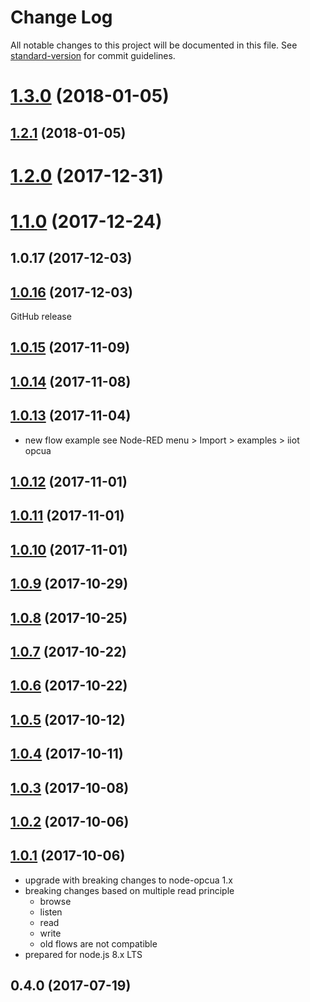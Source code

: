 # Change Log

All notable changes to this project will be documented in this file. See [standard-version](https://github.com/conventional-changelog/standard-version) for commit guidelines.

<a name="1.3.0"></a>
# [1.3.0](https://github.com/biancode/node-red-contrib-iiot-opcua/compare/v1.2.1...v1.3.0) (2018-01-05)



<a name="1.2.1"></a>
## [1.2.1](https://github.com/biancode/node-red-contrib-iiot-opcua/compare/v1.1.0...v1.2.1) (2018-01-05)



<a name="1.2.0"></a>
# [1.2.0](https://github.com/biancode/node-red-contrib-iiot-opcua/compare/v1.1.0...v1.2.0) (2017-12-31)



<a name="1.1.0"></a>
# [1.1.0](https://github.com/biancode/node-red-contrib-iiot-opcua/compare/v1.0.17...v1.1.0) (2017-12-24)



<a name="1.0.17"></a>
## 1.0.17 (2017-12-03)



<a name="1.0.16"></a>
## [1.0.16](https://github.com/biancode/node-red-iiot-opcua-publicbeta/compare/v1.0.15...v1.0.16) (2017-12-03)

GitHub release

<a name="1.0.15"></a>
## [1.0.15](https://github.com/biancode/node-red-iiot-opcua-publicbeta/compare/v1.0.14...v1.0.15) (2017-11-09)



<a name="1.0.14"></a>
## [1.0.14](https://github.com/biancode/node-red-iiot-opcua-publicbeta/compare/v1.0.13...v1.0.14) (2017-11-08)



<a name="1.0.13"></a>
## [1.0.13](https://github.com/biancode/node-red-iiot-opcua-publicbeta/compare/v1.0.12...v1.0.13) (2017-11-04)

- new flow example see Node-RED menu > Import > examples > iiot opcua

<a name="1.0.12"></a>
## [1.0.12](https://github.com/biancode/node-red-iiot-opcua-publicbeta/compare/v1.0.11...v1.0.12) (2017-11-01)



<a name="1.0.11"></a>
## [1.0.11](https://github.com/biancode/node-red-iiot-opcua-publicbeta/compare/v1.0.10...v1.0.11) (2017-11-01)



<a name="1.0.10"></a>
## [1.0.10](https://github.com/biancode/node-red-iiot-opcua-publicbeta/compare/v1.0.9...v1.0.10) (2017-11-01)



<a name="1.0.9"></a>
## [1.0.9](https://github.com/biancode/node-red-iiot-opcua-publicbeta/compare/v1.0.8...v1.0.9) (2017-10-29)



<a name="1.0.8"></a>
## [1.0.8](https://github.com/biancode/node-red-iiot-opcua-publicbeta/compare/v1.0.7...v1.0.8) (2017-10-25)



<a name="1.0.7"></a>
## [1.0.7](https://github.com/biancode/node-red-iiot-opcua-publicbeta/compare/v1.0.5...v1.0.7) (2017-10-22)



<a name="1.0.6"></a>
## [1.0.6](https://github.com/biancode/node-red-iiot-opcua-publicbeta/compare/v1.0.5...v1.0.6) (2017-10-22)



<a name="1.0.5"></a>
## [1.0.5](https://github.com/biancode/node-red-iiot-opcua-publicbeta/compare/v1.0.4...v1.0.5) (2017-10-12)



<a name="1.0.4"></a>
## [1.0.4](https://github.com/biancode/node-red-iiot-opcua-publicbeta/compare/v1.0.3...v1.0.4) (2017-10-11)



<a name="1.0.3"></a>
## [1.0.3](https://github.com/biancode/node-red-iiot-opcua-publicbeta/compare/v1.0.2...v1.0.3) (2017-10-08)



<a name="1.0.2"></a>
## [1.0.2](https://github.com/biancode/node-red-iiot-opcua-publicbeta/compare/v1.0.1...v1.0.2) (2017-10-06)



<a name="1.0.1"></a>
## [1.0.1](https://github.com/biancode/node-red-iiot-opcua-publicbeta/compare/v1.0.1-beta.1...v1.0.1) (2017-10-06)

* upgrade with breaking changes to node-opcua 1.x
* breaking changes based on multiple read principle
    * browse
    * listen
    * read
    * write
    * old flows are not compatible
* prepared for node.js 8.x LTS

<a name="0.4.0"></a>
## 0.4.0 (2017-07-19)